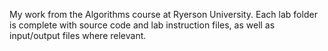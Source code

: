 My work from the Algorithms course at Ryerson University. Each lab folder is complete with source code and lab instruction files, 
as well as input/output files where relevant. 

